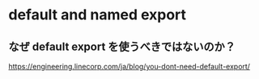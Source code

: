 # default and named export
## なぜ default export を使うべきではないのか？
https://engineering.linecorp.com/ja/blog/you-dont-need-default-export/